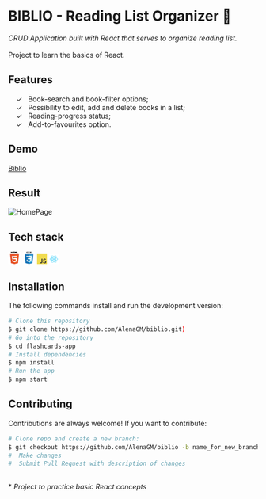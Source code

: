 # BIBLIO - Reading List Organizer :book:

_CRUD Application built with React that serves to organize reading list._<br><br>
Project to learn the basics of React.

## Features

&nbsp;&nbsp;&nbsp;&nbsp;&check;&nbsp;&nbsp; Book-search and book-filter options;<br>
&nbsp;&nbsp;&nbsp;&nbsp;&check;&nbsp;&nbsp; Possibility to edit, add and delete books in a list;<br>
&nbsp;&nbsp;&nbsp;&nbsp;&check;&nbsp;&nbsp; Reading-progress status;<br>
&nbsp;&nbsp;&nbsp;&nbsp;&check;&nbsp;&nbsp; Add-to-favourites option.<br>

## Demo

[Biblio]

## Result

<img width="45%" alt="HomePage" src="../main/captureweb.jpeg">


## Tech stack

<code><img height="25" src="https://raw.githubusercontent.com/github/explore/80688e429a7d4ef2fca1e82350fe8e3517d3494d/topics/html/html.png"></code>
<code><img height="25" src="https://raw.githubusercontent.com/github/explore/80688e429a7d4ef2fca1e82350fe8e3517d3494d/topics/css/css.png"></code>
<code><img height="20" src="https://raw.githubusercontent.com/github/explore/80688e429a7d4ef2fca1e82350fe8e3517d3494d/topics/javascript/javascript.png"></code>
<code><img height="20" src="https://raw.githubusercontent.com/github/explore/80688e429a7d4ef2fca1e82350fe8e3517d3494d/topics/react/react.png"></code>

## Installation

The following commands install and run the development version:

```bash
# Clone this repository
$ git clone https://github.com/AlenaGM/biblio.git)
# Go into the repository
$ cd flashcards-app
# Install dependencies
$ npm install
# Run the app
$ npm start
```

## Contributing

Contributions are always welcome! If you want to contribute:

```bash
# Clone repo and create a new branch:
$ git checkout https://github.com/AlenaGM/biblio -b name_for_new_branch
#  Make changes
#  Submit Pull Request with description of changes
```

##

  
\* _Project to practice basic React concepts_ 


   [Biblio]: <https://alenagm.github.io/biblio/>
